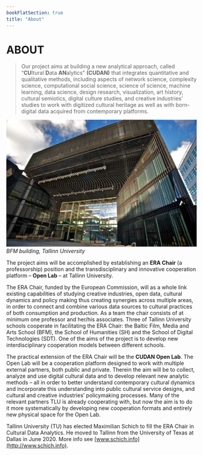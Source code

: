```yaml
---
bookFlatSection: true
title: "About"
---
```

ABOUT
==  

>Our project aims at building a new analytical approach, called “**CU**ltural **D**ata **AN**alytics" **(CUDAN)** that integrates quantitative and qualitative methods, including aspects of network science, complexity science, computational social science, science of science, machine learning, data science, design research, visualization, art history, cultural semiotics, digital culture studies, and creative industries’ studies to work with digitized cultural heritage as well as with born-digital data acquired from contemporary platforms.


![BFM, Tallinn University (image)](/img/28084978075_bf8b497648_o.jpg "BFM, Tallinn University (image)")
*BFM building, Tallinn University*

The project aims will be accomplished by establishing an **ERA Chair** (a professorship) position and the transdisciplinary and innovative cooperation platform – **Open Lab** – at Tallinn University.

The ERA Chair, funded by the European Commission, will as a whole link existing capabilities of studying creative industries, open data, cultural dynamics and policy making thus creating synergies across multiple areas, in order to connect and combine various data sources to cultural practices of both consumption and production. As a team the chair consists of at minimum one professor and her/his associates. Three of Tallinn University schools cooperate in facilitating the ERA Chair: the Baltic Film, Media and Arts School (BFM), the School of Humanities (SH) and the School of Digital Technologies (SDT). One of the aims of the project is to develop new interdisciplinary cooperation models between different schools.

The practical extension of the ERA Chair will be the **CUDAN Open Lab**. The Open Lab will be a cooperation platform designed to work with multiple external partners, both public and private. Therein the aim will be to collect, analyze and use digital cultural data and to develop relevant new analytic methods – all in order to better understand contemporary cultural dynamics and incorporate this understanding into public cultural service designs, and cultural and creative industries’ policymaking processes. Many of the relevant partners TLU is already cooperating with, but now the aim is to do it more systematically by developing new cooperation formats and entirely new physical space for the Open Lab.

Tallinn University (TU) has elected Maximilian Schich to fill the ERA Chair in Cultural Data Analytics. He moved to Tallinn from the University of Texas at Dallas in June 2020. More info see [www.schich.info](http://www.schich.info).
 
